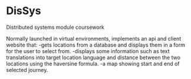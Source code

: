 # DisSys
Distributed systems module coursework

Normally launched in virtual environments, implements an api and client website that:
-gets locations from a database and displays them in a form for the user to select from.
-displays some information such as text translations into target location language and distance between the two locations using the haversine formula.
-a map showing start and end of selected journey.
